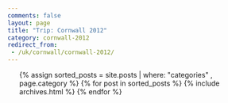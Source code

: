```yaml
---
comments: false
layout: page
title: "Trip: Cornwall 2012"
category: cornwall-2012
redirect_from:
 - /uk/cornwall/cornwall-2012/
---
```


<ul id='archive'>{% assign sorted_posts = site.posts | where: "categories" , page.category %}
{% for post in sorted_posts %}
    {% include archives.html %}
{% endfor %}
</ul>